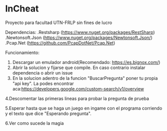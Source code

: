 # InCheat
Proyecto para facultad UTN-FRLP sin fines de lucro

Dependencias:
.Restsharp (https://www.nuget.org/packages/RestSharp)
.Newtonsoft.Json (https://www.nuget.org/packages/Newtonsoft.Json/)
.Pcap.Net (https://github.com/PcapDotNet/Pcap.Net)

Funcionamiento:
1. Descargar un emulador android(Recomendado: https://es.bignox.com/)
2. Abrir la solucion y fijarse que compile. En caso contrario instalar dependencia o abrir un issue
3. En la solucion adentro de la funcion "BuscarPregunta" poner tu propia "api key". 
La podes encontrar aca:https://developers.google.com/custom-search/v1/overview

4.Descomentar las primeras lineas para probar la pregunta de prueba

5.Esperar hasta que se haga un juego en ingame con el programa corriendo y el texto que dice "Esperando pregunta".

6.Ver como sucede la magia
